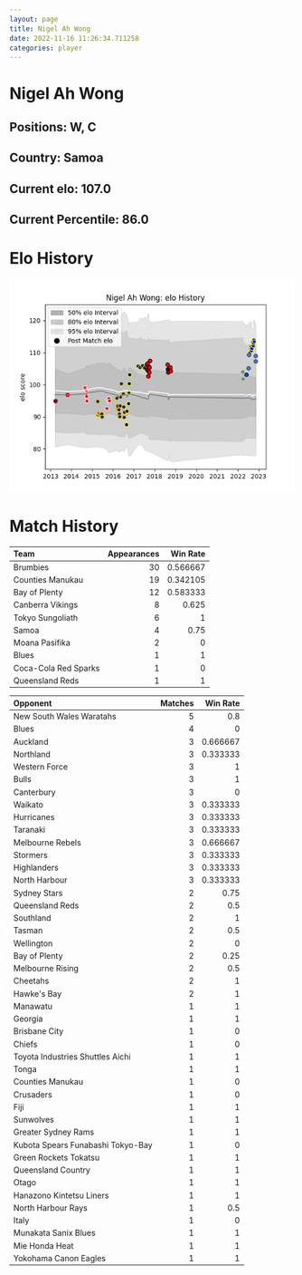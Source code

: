 ```yaml
---  
layout: page  
title: Nigel Ah Wong  
date: 2022-11-16 11:26:34.711258  
categories: player  
---
```

# Nigel Ah Wong

## Positions: W, C

## Country: Samoa

## Current elo: 107.0

## Current Percentile: 86.0

# Elo History


![elo history](history_NigelAhWong.png)
# Match History


| Team                 |   Appearances |   Win Rate |
|:---------------------|--------------:|-----------:|
| Brumbies             |            30 |   0.566667 |
| Counties Manukau     |            19 |   0.342105 |
| Bay of Plenty        |            12 |   0.583333 |
| Canberra Vikings     |             8 |   0.625    |
| Tokyo Sungoliath     |             6 |   1        |
| Samoa                |             4 |   0.75     |
| Moana Pasifika       |             2 |   0        |
| Blues                |             1 |   1        |
| Coca-Cola Red Sparks |             1 |   0        |
| Queensland Reds      |             1 |   1        |

| Opponent                          |   Matches |   Win Rate |
|:----------------------------------|----------:|-----------:|
| New South Wales Waratahs          |         5 |   0.8      |
| Blues                             |         4 |   0        |
| Auckland                          |         3 |   0.666667 |
| Northland                         |         3 |   0.333333 |
| Western Force                     |         3 |   1        |
| Bulls                             |         3 |   1        |
| Canterbury                        |         3 |   0        |
| Waikato                           |         3 |   0.333333 |
| Hurricanes                        |         3 |   0.333333 |
| Taranaki                          |         3 |   0.333333 |
| Melbourne Rebels                  |         3 |   0.666667 |
| Stormers                          |         3 |   0.333333 |
| Highlanders                       |         3 |   0.333333 |
| North Harbour                     |         3 |   0.333333 |
| Sydney Stars                      |         2 |   0.75     |
| Queensland Reds                   |         2 |   0.5      |
| Southland                         |         2 |   1        |
| Tasman                            |         2 |   0.5      |
| Wellington                        |         2 |   0        |
| Bay of Plenty                     |         2 |   0.25     |
| Melbourne Rising                  |         2 |   0.5      |
| Cheetahs                          |         2 |   1        |
| Hawke's Bay                       |         2 |   1        |
| Manawatu                          |         1 |   1        |
| Georgia                           |         1 |   1        |
| Brisbane City                     |         1 |   0        |
| Chiefs                            |         1 |   0        |
| Toyota Industries Shuttles Aichi  |         1 |   1        |
| Tonga                             |         1 |   1        |
| Counties Manukau                  |         1 |   0        |
| Crusaders                         |         1 |   0        |
| Fiji                              |         1 |   1        |
| Sunwolves                         |         1 |   1        |
| Greater Sydney Rams               |         1 |   1        |
| Kubota Spears Funabashi Tokyo-Bay |         1 |   0        |
| Green Rockets Tokatsu             |         1 |   1        |
| Queensland Country                |         1 |   1        |
| Otago                             |         1 |   1        |
| Hanazono Kintetsu Liners          |         1 |   1        |
| North Harbour Rays                |         1 |   0.5      |
| Italy                             |         1 |   0        |
| Munakata Sanix Blues              |         1 |   1        |
| Mie Honda Heat                    |         1 |   1        |
| Yokohama Canon Eagles             |         1 |   1        |